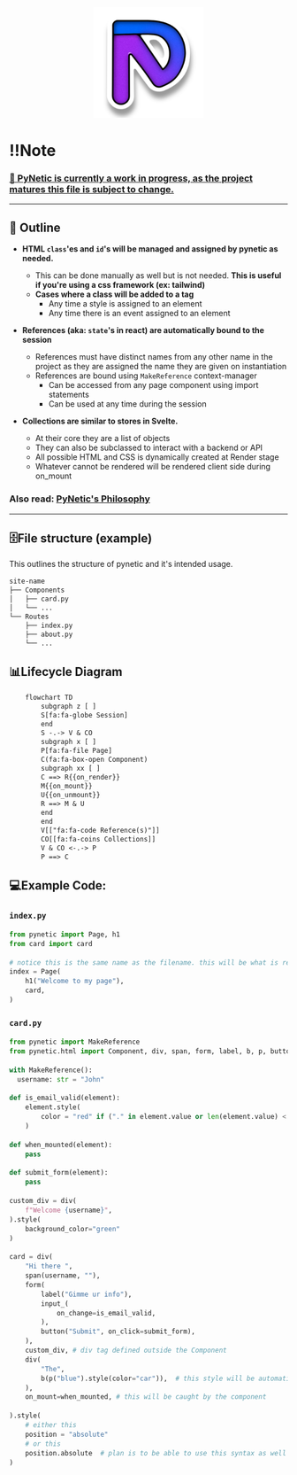 <p align="center">
  <a href="https://github.com/Jabbey92/pynetic">
    <img height="200" src="assets/icon.svg">
  </a>
</p>

# ‼️Note 

### <ins>🚧 PyNetic is currently a work in progress, as the project matures this file is subject to change.</ins>

---
📖 Outline
---
- __HTML `class`'es and `id`'s will be managed and assigned by pynetic as needed.__
  - This can be done manually as well but is not needed. **This is useful if you're using a css framework (ex: tailwind)**
  - **Cases where a class will be added to a tag**
    - Any time a style is assigned to an element
    - Any time there is an event assigned to an element

- __References (aka: `state`'s in react) are automatically bound to the session__
  - References must have distinct names from any other name in the project as they are assigned the name they are given on instantiation
  - References are bound using `MakeReference` context-manager
    - Can be accessed from any page component using import statements
    - Can be used at any time during the session

- __Collections are similar to stores in Svelte.__
  - At their core they are a list of objects
  - They can also be subclassed to interact with a backend or API
  - All possible HTML and CSS is dynamically created at Render stage
  - Whatever cannot be rendered will be rendered client side during on_mount

### Also read: [PyNetic's Philosophy]()
---
## 🗄️File structure (example)
This outlines the structure of pynetic and it's intended usage.

```
site-name
├── Components
│   ├── card.py
│   └── ...
└── Routes
    ├── index.py
    ├── about.py
    └── ...
```

## 📊Lifecycle Diagram

```mermaid
    flowchart TD
        subgraph z [ ]
        S[fa:fa-globe Session]
        end
        S -.-> V & CO
        subgraph x [ ]
        P[fa:fa-file Page]
        C(fa:fa-box-open Component)
        subgraph xx [ ]
        C ==> R{{on_render}}
        M{{on_mount}}
        U{{on_unmount}}
        R ==> M & U
        end
        end
        V[["fa:fa-code Reference(s)"]]
        CO[[fa:fa-coins Collections]]
        V & CO <-.-> P
        P ==> C
```

## 💻Example Code:

### `index.py`
```Python
from pynetic import Page, h1
from card import card

# notice this is the same name as the filename. this will be what is rendered
index = Page(
    h1("Welcome to my page"),
    card,
)
```

### `card.py`

```Python
from pynetic import MakeReference
from pynetic.html import Component, div, span, form, label, b, p, button, input_

with MakeReference():
  username: str = "John"

def is_email_valid(element):
    element.style(
        color = "red" if ("." in element.value or len(element.value) < 8) else "black"
    )

def when_mounted(element):
    pass

def submit_form(element):
    pass

custom_div = div(
    f"Welcome {username}",
).style(
    background_color="green"
)

card = div(
    "Hi there ",
    span(username, ""),
    form(
        label("Gimme ur info"),
        input_(
            on_change=is_email_valid,
        ),
        button("Submit", on_click=submit_form),
    ),
    custom_div, # div tag defined outside the Component
    div(
        "The",
        b(p("blue").style(color="car")),  # this style will be automatically managed by pynetic
    ),
    on_mount=when_mounted, # this will be caught by the component

).style(
    # either this
    position = "absolute"
    # or this
    position.absolute  # plan is to be able to use this syntax as well as defining css separately, including in another file
)
```
